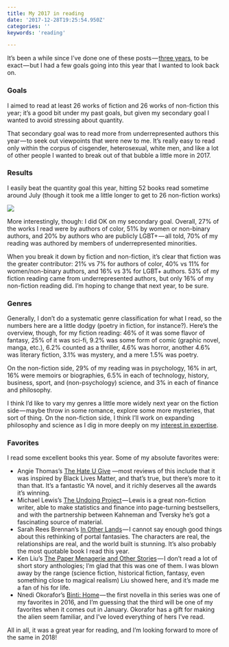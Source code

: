 ```yaml
---
title: My 2017 in reading
date: '2017-12-28T19:25:54.950Z'
categories: ''
keywords: 'reading'

---
```


It’s been a while since I’ve done one of these posts — [three years](http://benscofield.com/my-2014-in-reading/), to be exact — but I had a few goals going into this year that I wanted to look back on.

### Goals

I aimed to read at least 26 works of fiction and 26 works of non-fiction this year; it’s a good bit under my past goals, but given my secondary goal I wanted to avoid stressing about quantity.

That secondary goal was to read more from underrepresented authors this year — to seek out viewpoints that were new to me. It’s really easy to read only within the corpus of cisgender, heterosexual, white men, and like a lot of other people I wanted to break out of that bubble a little more in 2017.

### Results

I easily beat the quantity goal this year, hitting 52 books read sometime around July (though it took me a little longer to get to 26 non-fiction works)

![](https://cdn-images-1.medium.com/max/800/1*HSuz4cHt8dOsMN3NFVccng.png)

More interestingly, though: I did OK on my secondary goal. Overall, 27% of the works I read were by authors of color, 51% by women or non-binary authors, and 20% by authors who are publicly LGBT+ — all told, 70% of my reading was authored by members of underrepresented minorities.

When you break it down by fiction and non-fiction, it’s clear that fiction was the greater contributor: 21% vs 7% for authors of color, 40% vs 11% for women/non-binary authors, and 16% vs 3% for LGBT+ authors. 53% of my fiction reading came from underrepresented authors, but only 16% of my non-fiction reading did. I’m hoping to change that next year, to be sure.

### Genres

Generally, I don’t do a systematic genre classification for what I read, so the numbers here are a little dodgy (poetry in fiction, for instance?). Here’s the overview, though, for my fiction reading: 46% of it was some flavor of fantasy, 25% of it was sci-fi, 9.2% was some form of comic (graphic novel, manga, etc.), 6.2% counted as a thriller, 4.6% was horror, another 4.6% was literary fiction, 3.1% was mystery, and a mere 1.5% was poetry.

On the non-fiction side, 29% of my reading was in psychology, 16% in art, 16% were memoirs or biographies, 6.5% in each of technology, history, business, sport, and (non-psychology) science, and 3% in each of finance and philosophy.

I think I’d like to vary my genres a little more widely next year on the fiction side — maybe throw in some romance, explore some more mysteries, that sort of thing. On the non-fiction side, I think I’ll work on expanding philosophy and science as I dig in more deeply on my [interest in expertise](https://medium.com/@bscofield/expert-n-fb1d2b4ae3d6).

### Favorites

I read some excellent books this year. Some of my absolute favorites were:

*   Angie Thomas’s [The Hate U Give](https://www.bookbub.com/books/the-hate-u-give-by-angie-thomas) —most reviews of this include that it was inspired by Black Lives Matter, and that’s true, but there’s more to it than that. It’s a fantastic YA novel, and it richly deserves all the awards it’s winning.
*   Michael Lewis’s [The Undoing Project](https://www.bookbub.com/books/the-undoing-project-by-michael-lewis) — Lewis is a great non-fiction writer, able to make statistics and finance into page-turning bestsellers, and with the partnership between Kahneman and Tversky he’s got a fascinating source of material.
*   Sarah Rees Brennan’s [In Other Lands](https://www.bookbub.com/books/in-other-lands-by-sarah-rees-brennan) — I cannot say enough good things about this rethinking of portal fantasies. The characters are real, the relationships are real, and the world built is stunning. It’s also probably the most quotable book I read this year.
*   Ken Liu’s [The Paper Menagerie and Other Stories](https://www.bookbub.com/books/the-paper-menagerie-and-other-stories-by-ken-liu) — I don’t read a lot of short story anthologies; I’m glad that this was one of them. I was blown away by the range (science fiction, historical fiction, fantasy, even something close to magical realism) Liu showed here, and it’s made me a fan of his for life.
*   Nnedi Okorafor’s [Binti: Home](https://www.bookbub.com/books/binti-home-by-nnedi-okorafor) — the first novella in this series was one of my favorites in 2016, and I’m guessing that the third will be one of my favorites when it comes out in January. Okorafor has a gift for making the alien seem familiar, and I’ve loved everything of hers I’ve read.

All in all, it was a great year for reading, and I’m looking forward to more of the same in 2018!

